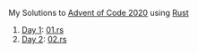 My Solutions to [Advent of Code 2020](https://adventofcode.com/2020)
using [Rust](https://www.rust-lang.org/)

1. [Day 1](https://adventofcode.com/2020/day/1): [01.rs](01.rs)
2. [Day 2](https://adventofcode.com/2020/day/2): [02.rs](02.rs)

